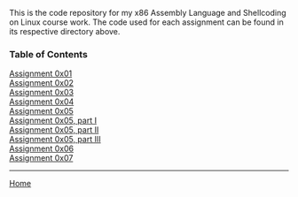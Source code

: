 This is the code repository for my x86 Assembly Language and Shellcoding on Linux course work. The code used for each assignment can be found in its respective directory above.

### Table of Contents

[Assignment 0x01](https://norrismw.github.io/SLAE/assignment-1)<br>
[Assignment 0x02](https://norrismw.github.io/SLAE/assignment-2)<br>
[Assignment 0x03](https://norrismw.github.io/SLAE/assignment-3)<br>
[Assignment 0x04](https://norrismw.github.io/SLAE/assignment-4)<br>
[Assignment 0x05](https://norrismw.github.io/SLAE/assignment-5)<br>
[Assignment 0x05, part I](https://norrismw.github.io/SLAE/assignment-5p1)<br>
[Assignment 0x05, part II](https://norrismw.github.io/SLAE/assignment-5p2)<br>
[Assignment 0x05, part III](https://norrismw.github.io/SLAE/assignment-5p3)<br>
[Assignment 0x06](https://norrismw.github.io/SLAE/assignment-6)<br>
[Assignment 0x07](https://norrismw.github.io/SLAE/assignment-7)<br>


---
[Home](https://norrismw.github.io/SLAE)
